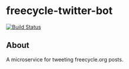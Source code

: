 # freecycle-twitter-bot

[![Build Status](https://travis-ci.org/hughmp/freecycle-twitter-bot.svg?branch=master)](https://travis-ci.org/hughmp/freecycle-twitter-bot)

## About
A microservice for tweeting freecycle.org posts.


